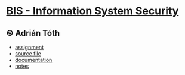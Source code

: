 # [BIS - Information System Security](https://www.fit.vutbr.cz/study/courses/index.php.en?id=12655)

## © Adrián Tóth

* [assignment](https://github.com/europ/VUTBR-FIT-BIS/tree/master/task/)
* [source file](https://github.com/europ/VUTBR-FIT-BIS/tree/master/src/)
* [documentation](https://github.com/europ/VUTBR-FIT-BIS/blob/master/doc/doc.pdf)
* [notes](https://github.com/europ/VUTBR-FIT-BIS/blob/master/tmp)
